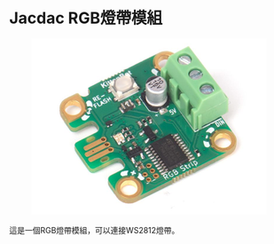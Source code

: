 # Jacdac RGB燈帶模組

<figure><img src="../../.gitbook/assets/image (48).png" alt=""><figcaption></figcaption></figure>

這是一個RGB燈帶模組，可以連接WS2812燈帶。
